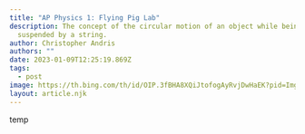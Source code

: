 ```yaml
---
title: "AP Physics 1: Flying Pig Lab"
description: The concept of the circular motion of an object while being
  suspended by a string.
author: Christopher Andris
authors: ""
date: 2023-01-09T12:25:19.869Z
tags:
  - post
image: https://th.bing.com/th/id/OIP.3fBHA8XQiJtofogAyRvjDwHaEK?pid=ImgDet&rs=1
layout: article.njk
---
```


t﻿emp
